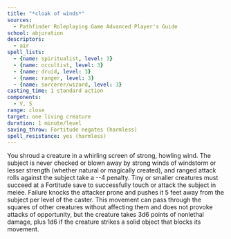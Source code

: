 ```yaml
---
title: "*cloak of winds*"
sources:
  - Pathfinder Roleplaying Game Advanced Player's Guide
school: abjuration
descriptors:
  - air
spell_lists:
  - {name: spiritualist, level: 3}
  - {name: occultist, level: 3}
  - {name: druid, level: 3}
  - {name: ranger, level: 3}
  - {name: sorcerer/wizard, level: 3}
casting_time: 1 standard action
components:
  - V, S
range: close
target: one living creature
duration: 1 minute/level
saving_throw: Fortitude negates (harmless)
spell_resistance: yes (harmless)
---
```


You shroud a creature in a whirling screen of strong, howling wind. The subject is never checked or blown away by strong winds of windstorm or lesser strength (whether natural or magically created), and ranged attack rolls against the subject take a --4 penalty. Tiny or smaller creatures must succeed at a Fortitude save to successfully touch or attack the subject in melee. Failure knocks the attacker prone and pushes it 5 feet away from the subject per level of the caster. This movement can pass through the squares of other creatures without affecting them and does not provoke attacks of opportunity, but the creature takes 3d6 points of nonlethal damage, plus 1d6 if the creature strikes a solid object that blocks its movement.

